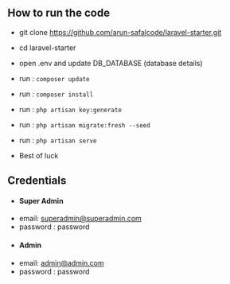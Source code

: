 ## How to run the code
- git clone https://github.com/arun-safalcode/laravel-starter.git
- cd laravel-starter
- open .env and update DB_DATABASE (database details)
- run : `composer update`
- run : `composer install`
- run : `php artisan key:generate`
- run : `php artisan migrate:fresh --seed`
- run : `php artisan serve`

- Best of luck 

## Credentials
- #### Super Admin
- email: superadmin@superadmin.com
- password : password
- #### Admin
- email: admin@admin.com
- password : password
